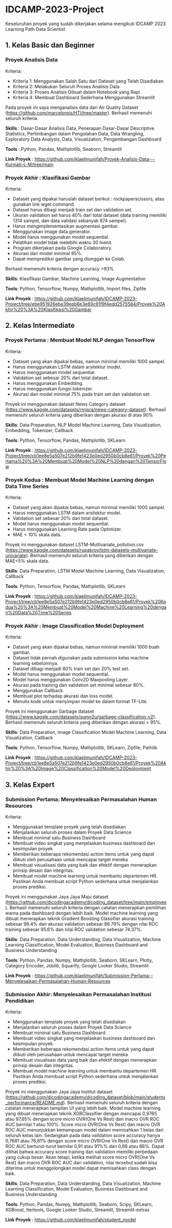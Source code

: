 # IDCAMP-2023-Project
Keseluruhan proyek yang sudah dikerjakan selama mengikuti IDCAMP 2023 Learning Path Data Scientist

## 1. Kelas Basic dan Beginner
### Proyek Analisis Data
Kriteria:
- Kriteria 1: Menggunakan Salah Satu dari Dataset yang Telah Disediakan
- Kriteria 2: Melakukan Seluruh Proses Analisis Data
- Kriteria 3: Proses Analisis Dibuat dalam Notebook yang Rapi
- Kriteria 4: Membuat Dashboard Sederhana Menggunakan Streamlit
     
Pada proyek ini saya menganalisis data dari Air Quality Dataset (https://github.com/marceloreis/HTI/tree/master). Berhasil memenuhi seluruh kriteria.

**Skills** : Dasar-Dasar Analisis Data, Penerapan Dasar-Dasar Descriptive Statistics, Pertimbangan dalam Pengolahan Data, Data Wrangling, Exploratory Data Analysis, Data, Visualization, Pengembangan Dashboard
     
**Tools** : Python, Pandas, Mathplotlib, Seaborn, Streamlit
     
**Link Proyek** : https://github.com/klaelimunifah/Proyek-Analisis-Data---Kurniati-L-M/tree/main

### Proyek Akhir : Klasifikasi Gambar
Kriteria: 
- Dataset yang dipakai haruslah dataset berikut : rockpaperscissors, atau gunakan link wget command.
- Dataset harus dibagi menjadi train set dan validation set.
- Ukuran validation set harus 40% dari total dataset (data training memiliki 1314 sampel, dan data validasi sebanyak 874 sampel).
- Harus mengimplementasikan augmentasi gambar.
- Menggunakan image data generator.
- Model harus menggunakan model sequential.
- Pelatihan model tidak melebihi waktu 30 menit.
- Program dikerjakan pada Google Colaboratory.
- Akurasi dari model minimal 85%.
- Dapat memprediksi gambar yang diunggah ke Colab.

Berhasil memenuhi kriteria dengan accuracy >93%

**Skills**: Klasifikasi Gambar, Machine Learning, Image Augmentation

**Tools**: Python, Tensorflow, Numpy, Mathplotlib, Import files, Zipfile

**Link Proyek** : https://github.com/klaelimunifah/IDCAMP-2023-Project/tree/ebe951926ebe39eeb8e3e69c91f9f4edd2575584/Proyek%20Akhir%20%3A%20Klasifikasi%20Gambar
   
## 2. Kelas Intermediate
### Proyek Pertama : Membuat Model NLP dengan TensorFlow
Kriteria:
- Dataset yang akan dipakai bebas, namun minimal memiliki 1000 sampel.
- Harus menggunakan LSTM dalam arsitektur model.
- Harus menggunakan model sequential.
- Validation set sebesar 20% dari total dataset.
- Harus menggunakan Embedding.
- Harus menggunakan fungsi tokenizer.
- Akurasi dari model minimal 75% pada train set dan validation set.
  
Proyek ini menggunakan dataset News Category dataset (https://www.kaggle.com/datasets/rmisra/news-category-dataset). Berhasil memenuhi seluruh kriteria yang diberikan dengan akurasi di atas 90%

**Skills**: Data Preparation, NLP Model Machine Learning, Data Visualization, Embedding, Tokenizer, Callback 

**Tools**: Python, Tensorflow, Pandas, Mathplotlib, SKLearn

**Link Proyek** : https://github.com/klaelimunifah/IDCAMP-2023-Project/tree/cb1ee8e5a507e212b9fe1423e0ed2950b0cb8e61/Proyek%20Pertama%20%3A%20Membuat%20Model%20NLP%20dengan%20TensorFlow

### Proyek Kedua : Membuat Model Machine Learning dengan Data Time Series
Kriteria:
- Dataset yang akan dipakai bebas, namun minimal memiliki 1000 sampel.
- Harus menggunakan LSTM dalam arsitektur model.
- Validation set sebesar 20% dari total dataset.
- Model harus menggunakan model sequential.
- Harus menggunakan Learning Rate pada Optimizer.
- MAE < 10% skala data.

Proyek ini menggunakan dataset LSTM-Multivariate_pollution.csv (https://www.kaggle.com/datasets/rupakroy/lstm-datasets-multivariate-univariate). Berhasil memenuhi seluruh kriteria yang diberikan dengan MAE<5% skala data.

**Skills**: Data Preparation, LSTM Model Machine Learning, Data Visualization, Callback

**Tools**: Python, Tensorflow, Pandas, Mathplotlib, SKLearn

**Link Proyek** : https://github.com/klaelimunifah/IDCAMP-2023-Project/tree/cb1ee8e5a507e212b9fe1423e0ed2950b0cb8e61/Proyek%20Kedua%20%3A%20Membuat%20Model%20Machine%20Learning%20dengan%20Data%20Time%20Series

### Proyek Akhir : Image Classification Model Deployment
Kriteria:
- Dataset yang akan dipakai bebas, namun minimal memiliki 1000 buah gambar.
- Dataset tidak pernah digunakan pada submission kelas machine learning sebelumnya.
- Dataset dibagi menjadi 80% train set dan 20% test set.
- Model harus menggunakan model sequential.
- Model harus menggunakan Conv2D Maxpooling Layer.
- Akurasi pada training dan validation set minimal sebesar 80%.
- Menggunakan Callback.
- Membuat plot terhadap akurasi dan loss model.
- Menulis kode untuk menyimpan model ke dalam format TF-Lite.

Proyek ini menggunakan Garbage dataset (https://www.kaggle.com/datasets/sumn2u/garbage-classification-v2). Berhasil memenuhi seluruh kriteria yang diberikan dengan akurasi > 95%.

**Skills**: Data Preparation, Image Classification Model Machine Learning, Data Visualization, Callback

**Tools**: Python, Tensorflow, Numpy, Mathplotlib, SKLearn, Zipfile, Pathlib

**Link Proyek** : https://github.com/klaelimunifah/IDCAMP-2023-Project/tree/cb1ee8e5a507e212b9fe1423e0ed2950b0cb8e61/Proyek%20Akhir%20%3A%20Image%20Classification%20Model%20Deployment

## 3. Kelas Expert
### Submission Pertama: Menyelesaikan Permasalahan Human Resources
Kriteria:
- Menggunakan template proyek yang telah disediakan
- Menjalankan seluruh proses dalam Proyek Data Science
- Membuat minimal satu Business Dashboard
- Membuat video singkat yang menjelaskan business dashboard dan kesimpulan proyek
- Memberikan beberapa rekomendasi action items untuk yang dapat diikuti oleh perusahaan untuk mencapai target mereka
- Membuat visualisasi data yang baik dan efektif dengan menerapkan prinsip desain dan integritas.
- Membuat model machine learning untuk membantu departemen HR. Pastikan Anda membuat script Python sederhana untuk menjalankan proses prediksi.

Proyek ini menggunakan Jaya Jaya Maju dataset (https://github.com/dicodingacademy/dicoding_dataset/tree/main/employee). Berhasil memenuhi seluruh kriteria dengan catatan menerapkan pemilihan warna pada dashboard dengan lebih baik. Model machine learning yang dibuat menerapkan teknik Gradient Boosting Classifier akurasi training sebesar 98.4% dan akurasi validation sebesar 86.79% dengan nilai ROC training sebesar 95.6% dan nilai ROC validation sebesar 74.37%.

**Skills**: Data Preparation, Data Understanding, Data Visualization, Machine Learning Classification, Model Evaluation, Business Dashboard and Business Understanding

**Tools**: Python, Pandas, Numpy, Mathplotlib, Seaborn, SKLearn, Plotly, Category Encoder, Joblib, Squarify, Google Looker Studio, Streamlit

**Link Proyek** : https://github.com/klaelimunifah/Submission-Pertama--Menyelesaikan-Permasalahan-Human-Resources

### Submission Akhir: Menyelesaikan Permasalahan Institusi Pendidikan
Kriteria:
- Menggunakan template proyek yang telah disediakan
- Menjalankan seluruh proses dalam Proyek Data Science
- Membuat minimal satu Business Dashboard
- Membuat video singkat yang menjelaskan business dashboard dan kesimpulan proyek
- Memberikan beberapa rekomendasi action items untuk yang dapat diikuti oleh perusahaan untuk mencapai target mereka
- Membuat visualisasi data yang baik dan efektif dengan menerapkan prinsip desain dan integritas.
- Membuat model machine learning untuk membantu departemen HR. Pastikan Anda membuat script Python sederhana untuk menjalankan proses prediksi.

Proyek ini menggunakan Jaya Jaya Institut dataset (https://github.com/dicodingacademy/dicoding_dataset/blob/main/students_performance/README.md). Berhasil memenuhi seluruh kriteria dengan catatan menerapkan tampilan UI yang lebih baik. Model machine learning yang dibuat menerapkan teknik XGBClassifier dengan mencapai 0,9765 atau 97,65% dengan score micro OVR(One Vs Rest) dan macro OVR ROC AUC bernilai 1 atau 100%. Score micro OVR(One Vs Rest) dan macro OVR ROC AUC menunjukkan kemampuan model dalam memisahkan 1 kelas dari seluruh kelas lain. Sedangkan pada data validation score accuracy hanya 0,7681 atau 76,81% dengan score micro OVR(One Vs Rest) dan macro OVR ROC AUC berturut-turut bernilai 0,91 atau 91%% dan 0,88 atau 88%. Dapat dilihat bahwa accuracy score training dan validation memiliki perbedaan yang cukup besar. Akan tetapi, ketika melihat score micro OVR(One Vs Rest) dan macro OVR ROC AUC dari validation, nilai tersebut sudah bisa diterima untuk menggolongkan model dapat memisahkan class dengan baik.

**Skills**: Data Preparation, Data Understanding, Data Visualization, Machine Learning Classification, Model Evaluation, Business Dashboard and Business Understanding

**Tools**: Python, Pandas, Numpy, Mathplotlib, Seaborn, Scipy, SKLearn, XGBoost, Itertools, Google Looker Studio, Streamlit, Streamlit-extras

**Link Proyek** : https://github.com/klaelimunifah/student_model
